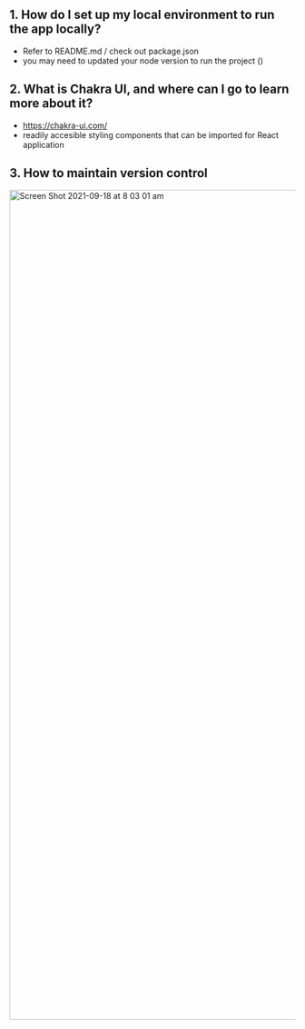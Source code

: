 ## 1. How do I set up my local environment to run the app locally?

- Refer to README.md / check out package.json
- you may need to updated your node version to run the project
  ()

## 2. What is Chakra UI, and where can I go to learn more about it?

- https://chakra-ui.com/
- readily accesible styling components that can be imported for React application

## 3. How to maintain version control

<img width="1462" alt="Screen Shot 2021-09-18 at 8 03 01 am" src="https://user-images.githubusercontent.com/83195319/133946101-5d7346c8-e1c0-49ef-9721-465cf7bc680c.png">
